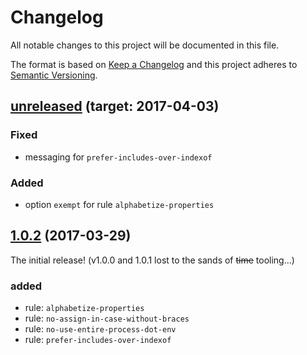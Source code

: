 # Changelog

All notable changes to this project will be documented in this file.

The format is based on [Keep a Changelog] and this project adheres to [Semantic Versioning].


## [unreleased] (target: 2017-04-03)

### Fixed
- messaging for `prefer-includes-over-indexof`

### Added
- option `exempt` for rule `alphabetize-properties`


## [1.0.2] (2017-03-29)

The initial release! (v1.0.0 and 1.0.1 lost to the sands of ~~time~~ tooling...)

### added
- rule: `alphabetize-properties`
- rule: `no-assign-in-case-without-braces`
- rule: `no-use-entire-process-dot-env`
- rule: `prefer-includes-over-indexof`


[1.0.2]: https://github.com/bleacherreport/eslint-plugin-laws-of-the-game/releases/tag/1.0.2
[unreleased]: https://github.com/bleacherreport/eslint-plugin-laws-of-the-game/compare/1.0.2...develop
[Keep a Changelog]: http://keepachangelog.com/
[Semantic Versioning]: http://semver.org/
